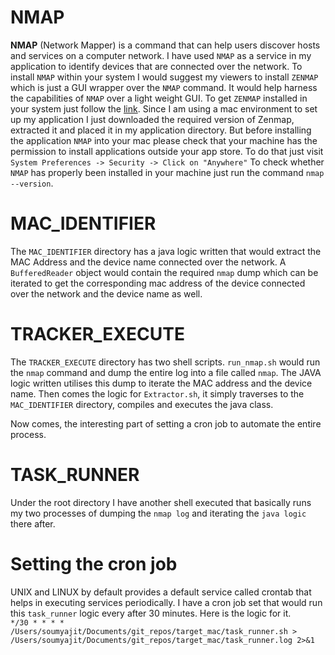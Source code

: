 # NMAP
<b>NMAP</b> (Network Mapper) is a command that can help users discover hosts and services on a computer network. I have used `NMAP` as a service in my application to identify devices that are connected over the network. To install `NMAP` within your system I would suggest my viewers to install `ZENMAP` which is just a GUI wrapper over the `NMAP` command. It would help harness the capabilities of `NMAP` over a light weight GUI. To get `ZENMAP` installed in your system just follow the [link](https://nmap.org/zenmap/). Since I am using a mac environment to set up my application I just downloaded the required version of Zenmap, extracted it and placed it in my application directory. But before installing the application `NMAP` into your mac please check that your machine has the permission to install applications outside your app store. To do that just visit `System Preferences -> Security -> Click on "Anywhere"` To check whether `NMAP` has properly been installed in your machine just run the command `nmap --version`.

# MAC_IDENTIFIER
The `MAC_IDENTIFIER` directory has a java logic written that would extract the MAC Address and the device name connected over the network. A `BufferedReader` object would contain the required `nmap` dump which can be iterated to get the corresponding mac address of the device connected over the network and the device name as well.

# TRACKER_EXECUTE
The `TRACKER_EXECUTE` directory has two shell scripts. `run_nmap.sh` would run the `nmap` command and dump the entire log into a file called `nmap`. The JAVA logic written utilises this dump to iterate the MAC address and the device name. Then comes the logic for `Extractor.sh`, it simply traverses to the `MAC_IDENTIFIER` directory, compiles and executes the java class.

Now comes, the interesting part of setting a cron job to automate the entire process.

# TASK_RUNNER
Under the root directory I have another shell executed that basically runs my two processes of dumping the `nmap log` and iterating the `java logic` there after.

# Setting the cron job
UNIX and LINUX by default provides a default service called crontab that helps in executing services periodically. I have a cron job set that would run this `task_runner` logic every after 30 minutes. Here is the logic for it.<br>
`*/30 * * * * /Users/soumyajit/Documents/git_repos/target_mac/task_runner.sh > /Users/soumyajit/Documents/git_repos/target_mac/task_runner.log 2>&1`
